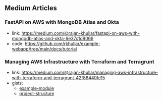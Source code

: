 ## Medium Articles

### FastAPI on AWS with MongoDB Atlas and Okta
- link: https://medium.com/@rajan-khullar/fastapi-on-aws-with-mongodb-atlas-and-okta-6e37c1d9069
- code: https://github.com/rkhullar/example-webapp/tree/main/docs/tutorial

### Managing AWS Infrastructure with Terraform and Terragrunt
- link: https://medium.com/@rajan-khullar/managing-aws-infrastructure-with-terraform-and-terragrunt-42f88440fe15
- gists:
  - [example-module](https://gist.github.com/rkhullar/de91fa49db1dbf346ad1830e1b3e2dbb)
  - [project-structure](https://gist.github.com/rkhullar/a244ec2fd1bc958fffc4ce3a44ed613e)
